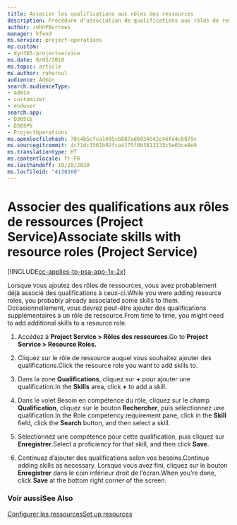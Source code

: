 ```yaml
---
title: Associer les qualifications aux rôles des ressources
description: Procédure d’association de qualifications aux rôles de ressources dans Project Service
author: JohnPBurrows
manager: kfend
ms.service: project-operations
ms.custom:
- dyn365-projectservice
ms.date: 8/03/2018
ms.topic: article
ms.author: ruhercul
audience: Admin
search.audienceType:
- admin
- customizer
- enduser
search.app:
- D365CE
- D365PS
- ProjectOperations
ms.openlocfilehash: 70c4b5cfca1495cb887ad6034542c46fd4cb079c
ms.sourcegitcommit: 4cf1dc1561b92fca4175f0b3813133c5e63ce8e6
ms.translationtype: HT
ms.contentlocale: fr-FR
ms.lasthandoff: 10/28/2020
ms.locfileid: "4130260"
---
```

# <a name="associate-skills-with-resource-roles-project-service"></a><span data-ttu-id="d0ef6-103">Associer des qualifications aux rôles de ressources (Project Service)</span><span class="sxs-lookup"><span data-stu-id="d0ef6-103">Associate skills with resource roles (Project Service)</span></span>

[!INCLUDE[cc-applies-to-psa-app-1x-2x](../includes/cc-applies-to-psa-app-1x-2x.md)]

<span data-ttu-id="d0ef6-104">Lorsque vous ajoutez des rôles de ressources, vous avez probablement déjà associé des qualifications à ceux-ci.</span><span class="sxs-lookup"><span data-stu-id="d0ef6-104">While you were adding resource roles, you probably already associated some skills to them.</span></span> <span data-ttu-id="d0ef6-105">Occasionnellement, vous devrez peut-être ajouter des qualifications supplémentaires à un rôle de ressource.</span><span class="sxs-lookup"><span data-stu-id="d0ef6-105">From time to time, you might need to add additional skills to a resource role.</span></span>  
  
1.  <span data-ttu-id="d0ef6-106">Accédez à **Project Service > Rôles des ressources**.</span><span class="sxs-lookup"><span data-stu-id="d0ef6-106">Go to **Project Service > Resource Roles.**</span></span>  
  
2.  <span data-ttu-id="d0ef6-107">Cliquez sur le rôle de ressource auquel vous souhaitez ajouter des qualifications.</span><span class="sxs-lookup"><span data-stu-id="d0ef6-107">Click the resource role you want to add skills to.</span></span>  
  
3.  <span data-ttu-id="d0ef6-108">Dans la zone **Qualifications**, cliquez sur **+** pour ajouter une qualification.</span><span class="sxs-lookup"><span data-stu-id="d0ef6-108">In the **Skills** area, click **+** to add a skill.</span></span>  
  
4.  <span data-ttu-id="d0ef6-109">Dans le volet Besoin en compétence du rôle, cliquez sur le champ **Qualification**, cliquez sur le bouton **Rechercher**, puis sélectionnez une qualification.</span><span class="sxs-lookup"><span data-stu-id="d0ef6-109">In the Role competency requirement pane, click in the **Skill** field, click the **Search** button,  and then select a skill.</span></span>  
  
5.  <span data-ttu-id="d0ef6-110">Sélectionnez une compétence pour cette qualification, puis cliquez sur **Enregistrer**.</span><span class="sxs-lookup"><span data-stu-id="d0ef6-110">Select a proficiency for that skill, and then click **Save**.</span></span>  
  
6.  <span data-ttu-id="d0ef6-111">Continuez d’ajouter des qualifications selon vos besoins.</span><span class="sxs-lookup"><span data-stu-id="d0ef6-111">Continue adding skills as necessary.</span></span> <span data-ttu-id="d0ef6-112">Lorsque vous avez fini, cliquez sur le bouton **Enregistrer** dans le coin inférieur droit de l’écran.</span><span class="sxs-lookup"><span data-stu-id="d0ef6-112">When you’re done, click **Save** at the bottom right corner of the screen.</span></span>  
  
### <a name="see-also"></a><span data-ttu-id="d0ef6-113">Voir aussi</span><span class="sxs-lookup"><span data-stu-id="d0ef6-113">See Also</span></span>  
 [<span data-ttu-id="d0ef6-114">Configurer les ressources</span><span class="sxs-lookup"><span data-stu-id="d0ef6-114">Set up resources</span></span>](../psa/set-up-resources.md)
